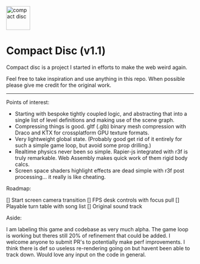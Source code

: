 <img src="https://upload.wikimedia.org/wikipedia/commons/e/e8/CD_autolev_crop_new.jpg" style="width:64px; height:64px" alt="compact disc"/>

# Compact Disc (v1.1)

Compact disc is a project I started in efforts to make the web weird again.

Feel free to take inspiration and use anything in this repo. When possible please give me credit for the original work.

---

Points of interest:

- Starting with bespoke tightly coupled logic, and abstracting that into a single list of level definitions and making use of the scene graph.
- Compressing things is good. gltf (.glb) binary mesh compression with Draco and KTX for crossplatform GPU texture formats.
- Very lightweight global state. (Probably good get rid of it entirely for such a simple game loop, but avoid some prop drilling.) 
- Realtime physics never been so simple. Rapier-js integrated with r3f is truly remarkable. Web Assembly makes quick work of them rigid body calcs.
- Screen space shaders highlight effects are dead simple with r3f post processing... it really is like cheating.

Roadmap:

[] Start screen camera transition
[] FPS desk controls with focus pull
[] Playable turn table with song list
[] Original sound track

Aside:

I am labeling this game and codebase as very much alpha. The game loop is working but theres still 20% of refinement that could be added. I welcome anyone to submit PR's to potentially make perf improvements. I think there is def so useless re-rendering going on but havent been able to track down. Would love any input on the code in general.
